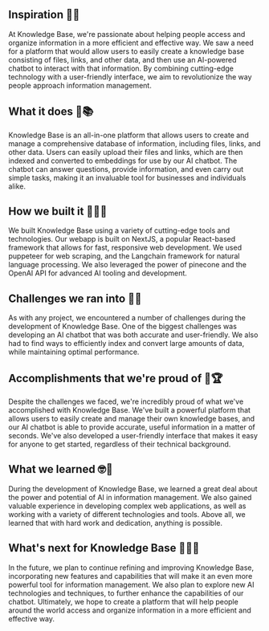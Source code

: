 ## Inspiration 🤔💡

At Knowledge Base, we're passionate about helping people access and organize information in a more efficient and effective way. We saw a need for a platform that would allow users to easily create a knowledge base consisting of files, links, and other data, and then use an AI-powered chatbot to interact with that information. By combining cutting-edge technology with a user-friendly interface, we aim to revolutionize the way people approach information management.

## What it does 🤖📚

Knowledge Base is an all-in-one platform that allows users to create and manage a comprehensive database of information, including files, links, and other data. Users can easily upload their files and links, which are then indexed and converted to embeddings for use by our AI chatbot. The chatbot can answer questions, provide information, and even carry out simple tasks, making it an invaluable tool for businesses and individuals alike.

## How we built it 🔨👷‍♂️

We built Knowledge Base using a variety of cutting-edge tools and technologies. Our webapp is built on NextJS, a popular React-based framework that allows for fast, responsive web development. We used puppeteer for web scraping, and the Langchain framework for natural language processing. We also leveraged the power of pinecone and the OpenAI API for advanced AI tooling and development.

## Challenges we ran into 🤯🤔

As with any project, we encountered a number of challenges during the development of Knowledge Base. One of the biggest challenges was developing an AI chatbot that was both accurate and user-friendly. We also had to find ways to efficiently index and convert large amounts of data, while maintaining optimal performance.

## Accomplishments that we're proud of 🎉🏆

Despite the challenges we faced, we're incredibly proud of what we've accomplished with Knowledge Base. We've built a powerful platform that allows users to easily create and manage their own knowledge bases, and our AI chatbot is able to provide accurate, useful information in a matter of seconds. We've also developed a user-friendly interface that makes it easy for anyone to get started, regardless of their technical background.

## What we learned 🤓🧐

During the development of Knowledge Base, we learned a great deal about the power and potential of AI in information management. We also gained valuable experience in developing complex web applications, as well as working with a variety of different technologies and tools. Above all, we learned that with hard work and dedication, anything is possible.

## What's next for Knowledge Base 🚀👨‍💻

In the future, we plan to continue refining and improving Knowledge Base, incorporating new features and capabilities that will make it an even more powerful tool for information management. We also plan to explore new AI technologies and techniques, to further enhance the capabilities of our chatbot. Ultimately, we hope to create a platform that will help people around the world access and organize information in a more efficient and effective way.
